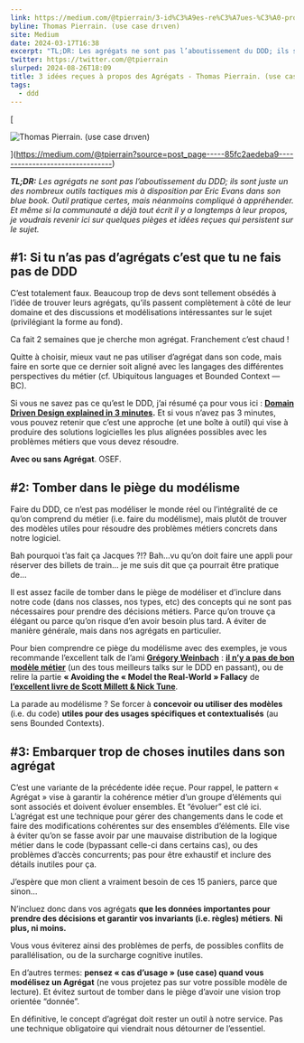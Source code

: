 ```yaml
---
link: https://medium.com/@tpierrain/3-id%C3%A9es-re%C3%A7ues-%C3%A0-propos-des-agr%C3%A9gats-85fc2aedeba9
byline: Thomas Pierrain. (υѕe caѕe drιven)
site: Medium
date: 2024-03-17T16:38
excerpt: "TL;DR: Les agrégats ne sont pas l’aboutissement du DDD; ils sont juste un des nombreux outils tactiques mis à disposition par Eric Evans dans son blue book. Outil pratique certes, mais néanmoins…"
twitter: https://twitter.com/@tpierrain
slurped: 2024-08-26T18:09
title: 3 idées reçues à propos des Agrégats - Thomas Pierrain. (υѕe caѕe drιven) - Medium
tags:
  - ddd
---
```


[

![Thomas Pierrain. (υѕe caѕe drιven)](https://miro.medium.com/v2/resize:fill:88:88/0*MP7PVq_gncDctvyb.jpg)



](https://medium.com/@tpierrain?source=post_page-----85fc2aedeba9--------------------------------)

**_TL;DR:_** _Les agrégats ne sont pas l’aboutissement du DDD; ils sont juste un des nombreux outils tactiques mis à disposition par Eric Evans dans son blue book. Outil pratique certes, mais néanmoins compliqué à appréhender. Et même si la communauté a déjà tout écrit il y a longtemps à leur propos, je voudrais revenir ici sur quelques pièges et idées reçues qui persistent sur le sujet._

## **#1: Si tu n’as pas d’agrégats c’est que tu ne fais pas de DDD**

C’est totalement faux. Beaucoup trop de devs sont tellement obsédés à l’idée de trouver leurs agrégats, qu’ils passent complètement à côté de leur domaine et des discussions et modélisations intéressantes sur le sujet (privilégiant la forme au fond).

Ca fait 2 semaines que je cherche mon agrégat. Franchement c’est chaud !

Quitte à choisir, mieux vaut ne pas utiliser d’agrégat dans son code, mais faire en sorte que ce dernier soit aligné avec les langages des différentes perspectives du métier (cf. Ubiquitous languages et Bounded Context — BC).

Si vous ne savez pas ce qu’est le DDD, j’ai résumé ça pour vous ici : [**Domain Driven Design explained in 3 minutes**](https://medium.com/@tpierrain/domain-driven-design-explained-in-3-minutes-d45ed92fcc1c)**.** Et si vous n’avez pas 3 minutes, vous pouvez retenir que c’est une approche (et une boîte à outil) qui vise à produire des solutions logicielles les plus alignées possibles avec les problèmes métiers que vous devez résoudre.

**Avec ou sans Agrégat**. OSEF.

## #2: Tomber dans le piège du modélisme

Faire du DDD, ce n’est pas modéliser le monde réel ou l’intégralité de ce qu’on comprend du métier (i.e. faire du modélisme), mais plutôt de trouver des modèles utiles pour résoudre des problèmes métiers concrets dans notre logiciel.

Bah pourquoi t’as fait ça Jacques ?!? Bah…vu qu’on doit faire une appli pour réserver des billets de train… je me suis dit que ça pourrait être pratique de…

Il est assez facile de tomber dans le piège de modéliser et d’inclure dans notre code (dans nos classes, nos types, etc) des concepts qui ne sont pas nécessaires pour prendre des décisions métiers. Parce qu’on trouve ça élégant ou parce qu’on risque d’en avoir besoin plus tard. A éviter de manière générale, mais dans nos agrégats en particulier.

Pour bien comprendre ce piège du modélisme avec des exemples, je vous recommande l’excellent talk de l’ami [**Grégory Weinbach**](https://x.com/gweinbach) : [**il n’y a pas de bon modèle métier**](https://www.youtube.com/watch?v=qN43Dy6fGkk) (un des tous meilleurs talks sur le DDD en passant), ou de relire la partie **« Avoiding the « Model the Real-World » Fallacy** de [**l’excellent livre de Scott Millett & Nick Tune**](https://www.amazon.fr/Patterns-Principles-Practices-Domain-Driven-Design/dp/1118714709).

La parade au modélisme ? Se forcer à **concevoir ou utiliser des modèles** (i.e. du code) **utiles pour des usages spécifiques et contextualisés** (au sens Bounded Contexts).

## #3: Embarquer trop de choses inutiles dans son agrégat

C’est une variante de la précédente idée reçue. Pour rappel, le pattern « Agrégat » vise à garantir la cohérence métier d’un groupe d’éléments qui sont associés et doivent évoluer ensembles. Et “évoluer” est clé ici. L’agrégat est une technique pour gérer des changements dans le code et faire des modifications cohérentes sur des ensembles d’éléments. Elle vise à éviter qu’on se fasse avoir par une mauvaise distribution de la logique métier dans le code (bypassant celle-ci dans certains cas), ou des problèmes d’accès concurrents; pas pour être exhaustif et inclure des détails inutiles pour ça.

J’espère que mon client a vraiment besoin de ces 15 paniers, parce que sinon…

N’incluez donc dans vos agrégats **que les données importantes pour prendre des décisions et garantir vos invariants (i.e. règles) métiers**. **Ni plus, ni moins.**

Vous vous éviterez ainsi des problèmes de perfs, de possibles conflits de parallélisation, ou de la surcharge cognitive inutiles.

En d’autres termes: **pensez « cas d’usage » (use case) quand vous modélisez un Agrégat** (ne vous projetez pas sur votre possible modèle de lecture). Et évitez surtout de tomber dans le piège d’avoir une vision trop orientée “donnée”.

En définitive, le concept d’agrégat doit rester un outil à notre service. Pas une technique obligatoire qui viendrait nous détourner de l’essentiel.